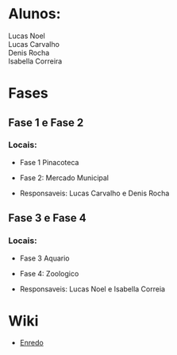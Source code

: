 # Alunos:
Lucas Noel<br>
Lucas Carvalho<br>
Denis Rocha<br>
Isabella Correira

# Fases
## Fase 1 e Fase 2
### Locais: <br>
- Fase 1 Pinacoteca<br>
- Fase 2: Mercado Municipal

- Responsaveis: Lucas Carvalho e Denis Rocha


## Fase 3 e Fase 4
### Locais: <br>
- Fase 3 Aquario<br>
- Fase 4: Zoologico

- Responsaveis: Lucas Noel e Isabella Correia

# Wiki #
- <a href="https://github.com/Denis-Rocha/Projeto-SP-470-ANOS/wiki/Enredo"> Enredo<a>
